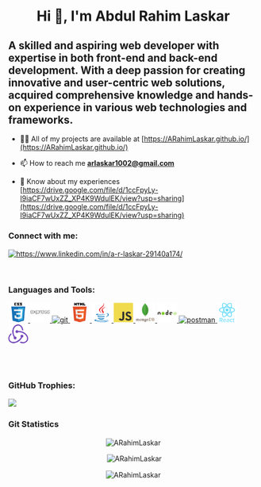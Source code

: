 <h1 align="center">Hi 👋, I'm Abdul Rahim Laskar</h1>
<div display="flex">
<h2 align="left">A skilled and aspiring web developer with expertise in both front-end and back-end development. With a deep passion for creating innovative and user-centric web solutions, acquired comprehensive knowledge and hands-on experience in various web technologies and frameworks.</h2>
<img align="right" width="400" src="https://camo.githubusercontent.com/c1dcb74cc1c1835b1d716f5051499a2814c683c806b15f04b0eba492863703e9/68747470733a2f2f63646e2e6472696262626c652e636f6d2f75736572732f3733303730332f73637265656e73686f74732f363538313234332f6176656e746f2e676966" alt=""></div>

- 👨‍💻 All of my projects are available at [https://ARahimLaskar.github.io/](https://ARahimLaskar.github.io/)

- 📫 How to reach me **arlaskar1002@gmail.com**

- 📄 Know about my experiences [https://drive.google.com/file/d/1ccFpyLy-I9iaCF7wUxZZ_XP4K9WdulEK/view?usp=sharing](https://drive.google.com/file/d/1ccFpyLy-I9iaCF7wUxZZ_XP4K9WdulEK/view?usp=sharing)

<h3 align="left">Connect with me:</h3>
<p align="left">
<a href="https://linkedin.com/in/https://www.linkedin.com/in/a-r-laskar-29140a174/" target="blank"><img align="center" src="https://raw.githubusercontent.com/rahuldkjain/github-profile-readme-generator/master/src/images/icons/Social/linked-in-alt.svg" alt="https://www.linkedin.com/in/a-r-laskar-29140a174/" height="30" width="40" /></a>
</p>
<br/>
<h3 align="left">Languages and Tools:</h3>
<p align="left"> <a href="https://www.w3schools.com/css/" target="_blank" rel="noreferrer"> <img src="https://raw.githubusercontent.com/devicons/devicon/master/icons/css3/css3-original-wordmark.svg" alt="css3" width="40" height="40"/> </a> <a href="https://expressjs.com" target="_blank" rel="noreferrer"> <img src="https://raw.githubusercontent.com/devicons/devicon/master/icons/express/express-original-wordmark.svg" alt="express" width="40" height="40"/> </a> <a href="https://git-scm.com/" target="_blank" rel="noreferrer"> <img src="https://www.vectorlogo.zone/logos/git-scm/git-scm-icon.svg" alt="git" width="40" height="40"/> </a> <a href="https://www.w3.org/html/" target="_blank" rel="noreferrer"> <img src="https://raw.githubusercontent.com/devicons/devicon/master/icons/html5/html5-original-wordmark.svg" alt="html5" width="40" height="40"/> </a> <a href="https://www.java.com" target="_blank" rel="noreferrer"> <img src="https://raw.githubusercontent.com/devicons/devicon/master/icons/java/java-original.svg" alt="java" width="40" height="40"/> </a> <a href="https://developer.mozilla.org/en-US/docs/Web/JavaScript" target="_blank" rel="noreferrer"> <img src="https://raw.githubusercontent.com/devicons/devicon/master/icons/javascript/javascript-original.svg" alt="javascript" width="40" height="40"/> </a> <a href="https://www.mongodb.com/" target="_blank" rel="noreferrer"> <img src="https://raw.githubusercontent.com/devicons/devicon/master/icons/mongodb/mongodb-original-wordmark.svg" alt="mongodb" width="40" height="40"/> </a> <a href="https://nodejs.org" target="_blank" rel="noreferrer"> <img src="https://raw.githubusercontent.com/devicons/devicon/master/icons/nodejs/nodejs-original-wordmark.svg" alt="nodejs" width="40" height="40"/> </a> <a href="https://postman.com" target="_blank" rel="noreferrer"> <img src="https://www.vectorlogo.zone/logos/getpostman/getpostman-icon.svg" alt="postman" width="40" height="40"/> </a> <a href="https://reactjs.org/" target="_blank" rel="noreferrer"> <img src="https://raw.githubusercontent.com/devicons/devicon/master/icons/react/react-original-wordmark.svg" alt="react" width="40" height="40"/> </a> <a href="https://redux.js.org" target="_blank" rel="noreferrer"> <img src="https://raw.githubusercontent.com/devicons/devicon/master/icons/redux/redux-original.svg" alt="redux" width="40" height="40"/> </a> </p><br/><br/>




<div>
  <h3>GitHub Trophies: </h3>
  <img src="https://github-profile-trophy.vercel.app/?username=ARahimLaskar">
</div>
<h3>Git Statistics</h3>
<div align="center">
<p><img align="center" src="https://github-readme-stats.vercel.app/api/top-langs?username=ARahimLaskar&show_icons=true&locale=en&layout=compact" alt="ARahimLaskar" /></p>

<p>&nbsp;<img align="center" src="https://github-readme-stats.vercel.app/api?username=ARahimLaskar&show_icons=true&locale=en" alt="ARahimLaskar" /></p>

<p><img align="center" src="https://github-readme-streak-stats.herokuapp.com/?user=ARahimLaskar" alt="ARahimLaskar" /></p>
</div>
